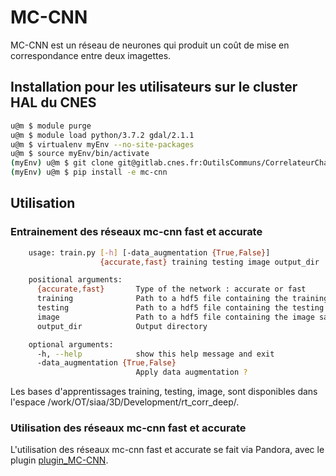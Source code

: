 # MC-CNN

MC-CNN est un réseau de neurones qui produit un coût de mise en correspondance entre deux imagettes.

## Installation pour les utilisateurs sur le cluster HAL du CNES


```sh
u@m $ module purge
u@m $ module load python/3.7.2 gdal/2.1.1
u@m $ virtualenv myEnv --no-site-packages
u@m $ source myEnv/bin/activate
(myEnv) u@m $ git clone git@gitlab.cnes.fr:OutilsCommuns/CorrelateurChaine3D/mc-cnn.git
(myEnv) u@m $ pip install -e mc-cnn
```

## Utilisation

### Entrainement des réseaux mc-cnn fast et accurate

```bash
    usage: train.py [-h] [-data_augmentation {True,False}]
                    {accurate,fast} training testing image output_dir

    positional arguments:
      {accurate,fast}       Type of the network : accurate or fast
      training              Path to a hdf5 file containing the training sample
      testing               Path to a hdf5 file containing the testing sample
      image                 Path to a hdf5 file containing the image sample
      output_dir            Output directory

    optional arguments:
      -h, --help            show this help message and exit
      -data_augmentation {True,False}
                            Apply data augmentation ?
```

Les bases d'apprentissages training, testing, image, sont disponibles dans l'espace /work/OT/siaa/3D/Development/rt_corr_deep/.

### Utilisation des réseaux mc-cnn fast et accurate

L'utilisation des réseaux mc-cnn fast et accurate se fait via Pandora, avec le plugin [plugin_MC-CNN](https://gitlab.cnes.fr/OutilsCommuns/CorrelateurChaine3D/pandora_plugins/plugin_mc-cnn).